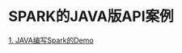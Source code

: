 # SPARK的JAVA版API案例
[1. JAVA编写Spark的Demo](https://github.com/lk6678979/owp-spark/blob/master/java-rdd/Create.md) 
